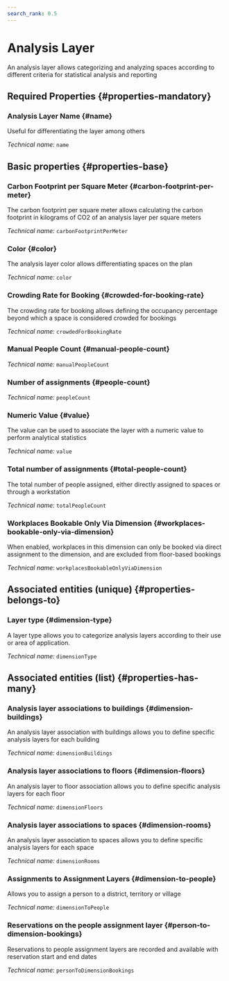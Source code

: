 ```yaml
---
search_rank: 0.5
---    
```

# Analysis Layer
<!--- THIS FILE IS GENERATED PLEASE DO NOT EDIT IT DIRECTLY --->

An analysis layer allows categorizing and analyzing spaces according to different criteria for statistical analysis and reporting

<OH code="dimension"/>




## Required Properties {#properties-mandatory}
    
### Analysis Layer Name {#name}

Useful for differentiating the layer among others

*Technical name:* ```name```
<PH code="dimension:name"/>

    


## Basic properties {#properties-base}
    
### Carbon Footprint per Square Meter {#carbon-footprint-per-meter}

The carbon footprint per square meter allows calculating the carbon footprint in kilograms of CO2 of an analysis layer per square meters

*Technical name:* ```carbonFootprintPerMeter```
<PH code="dimension:carbonFootprintPerMeter"/>

### Color {#color}

The analysis layer color allows differentiating spaces on the plan

*Technical name:* ```color```
<PH code="dimension:color"/>

### Crowding Rate for Booking {#crowded-for-booking-rate}

The crowding rate for booking allows defining the occupancy percentage beyond which a space is considered crowded for bookings

*Technical name:* ```crowdedForBookingRate```
<PH code="dimension:crowdedForBookingRate"/>

### Manual People Count {#manual-people-count}



*Technical name:* ```manualPeopleCount```
<PH code="dimension:manualPeopleCount"/>

### Number of assignments {#people-count}



*Technical name:* ```peopleCount```
<PH code="dimension:peopleCount"/>

### Numeric Value {#value}

The value can be used to associate the layer with a numeric value to perform analytical statistics

*Technical name:* ```value```
<PH code="dimension:value"/>

### Total number of assignments {#total-people-count}

The total number of people assigned, either directly assigned to spaces or through a workstation

*Technical name:* ```totalPeopleCount```
<PH code="dimension:totalPeopleCount"/>

### Workplaces Bookable Only Via Dimension {#workplaces-bookable-only-via-dimension}

When enabled, workplaces in this dimension can only be booked via direct assignment to the dimension, and are excluded from floor-based bookings

*Technical name:* ```workplacesBookableOnlyViaDimension```
<PH code="dimension:workplacesBookableOnlyViaDimension"/>

    

## Associated entities (unique) {#properties-belongs-to}

### Layer type {#dimension-type}

A layer type allows you to categorize analysis layers according to their use or area of application.

*Technical name:* ```dimensionType```
<PH code="dimension:dimensionType"/>


## Associated entities (list) {#properties-has-many}

### Analysis layer associations to buildings {#dimension-buildings}

An analysis layer association with buildings allows you to define specific analysis layers for each building

*Technical name:* ```dimensionBuildings```
<PH code="dimension:dimensionBuildings"/>

### Analysis layer associations to floors {#dimension-floors}

An analysis layer to floor association allows you to define specific analysis layers for each floor

*Technical name:* ```dimensionFloors```
<PH code="dimension:dimensionFloors"/>

### Analysis layer associations to spaces {#dimension-rooms}

An analysis layer association to spaces allows you to define specific analysis layers for each space

*Technical name:* ```dimensionRooms```
<PH code="dimension:dimensionRooms"/>

### Assignments to Assignment Layers {#dimension-to-people}

Allows you to assign a person to a district, territory or village

*Technical name:* ```dimensionToPeople```
<PH code="dimension:dimensionToPeople"/>

### Reservations on the people assignment layer {#person-to-dimension-bookings}

Reservations to people assignment layers are recorded and available with reservation start and end dates

*Technical name:* ```personToDimensionBookings```
<PH code="dimension:personToDimensionBookings"/>




